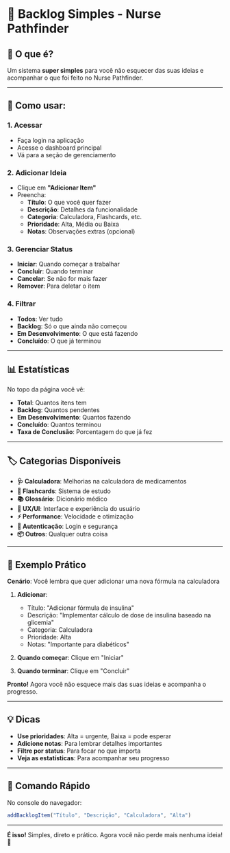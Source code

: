 # 📝 Backlog Simples - Nurse Pathfinder

## 🎯 **O que é?**

Um sistema **super simples** para você não esquecer das suas ideias e acompanhar o que foi feito no Nurse Pathfinder.

---

## 🚀 **Como usar:**

### **1. Acessar**
- Faça login na aplicação
- Acesse o dashboard principal
- Vá para a seção de gerenciamento

### **2. Adicionar Ideia**
- Clique em **"Adicionar Item"**
- Preencha:
  - **Título**: O que você quer fazer
  - **Descrição**: Detalhes da funcionalidade
  - **Categoria**: Calculadora, Flashcards, etc.
  - **Prioridade**: Alta, Média ou Baixa
  - **Notas**: Observações extras (opcional)

### **3. Gerenciar Status**
- **Iniciar**: Quando começar a trabalhar
- **Concluir**: Quando terminar
- **Cancelar**: Se não for mais fazer
- **Remover**: Para deletar o item

### **4. Filtrar**
- **Todos**: Ver tudo
- **Backlog**: Só o que ainda não começou
- **Em Desenvolvimento**: O que está fazendo
- **Concluído**: O que já terminou

---

## 📊 **Estatísticas**

No topo da página você vê:
- **Total**: Quantos itens tem
- **Backlog**: Quantos pendentes
- **Em Desenvolvimento**: Quantos fazendo
- **Concluído**: Quantos terminou
- **Taxa de Conclusão**: Porcentagem do que já fez

---

## 🏷️ **Categorias Disponíveis**

- **🩺 Calculadora**: Melhorias na calculadora de medicamentos
- **🧠 Flashcards**: Sistema de estudo
- **📚 Glossário**: Dicionário médico
- **📱 UX/UI**: Interface e experiência do usuário
- **⚡ Performance**: Velocidade e otimização
- **🔐 Autenticação**: Login e segurança
- **📦 Outros**: Qualquer outra coisa

---

## 🎯 **Exemplo Prático**

**Cenário**: Você lembra que quer adicionar uma nova fórmula na calculadora

1. **Adicionar**:
   - Título: "Adicionar fórmula de insulina"
   - Descrição: "Implementar cálculo de dose de insulina baseado na glicemia"
   - Categoria: Calculadora
   - Prioridade: Alta
   - Notas: "Importante para diabéticos"

2. **Quando começar**: Clique em "Iniciar"
3. **Quando terminar**: Clique em "Concluir"

**Pronto!** Agora você não esquece mais das suas ideias e acompanha o progresso.

---

## 💡 **Dicas**

- **Use prioridades**: Alta = urgente, Baixa = pode esperar
- **Adicione notas**: Para lembrar detalhes importantes
- **Filtre por status**: Para focar no que importa
- **Veja as estatísticas**: Para acompanhar seu progresso

---

## 🔧 **Comando Rápido**

No console do navegador:
```javascript
addBacklogItem("Título", "Descrição", "Calculadora", "Alta")
```

---

**É isso!** Simples, direto e prático. Agora você não perde mais nenhuma ideia! 🚀 